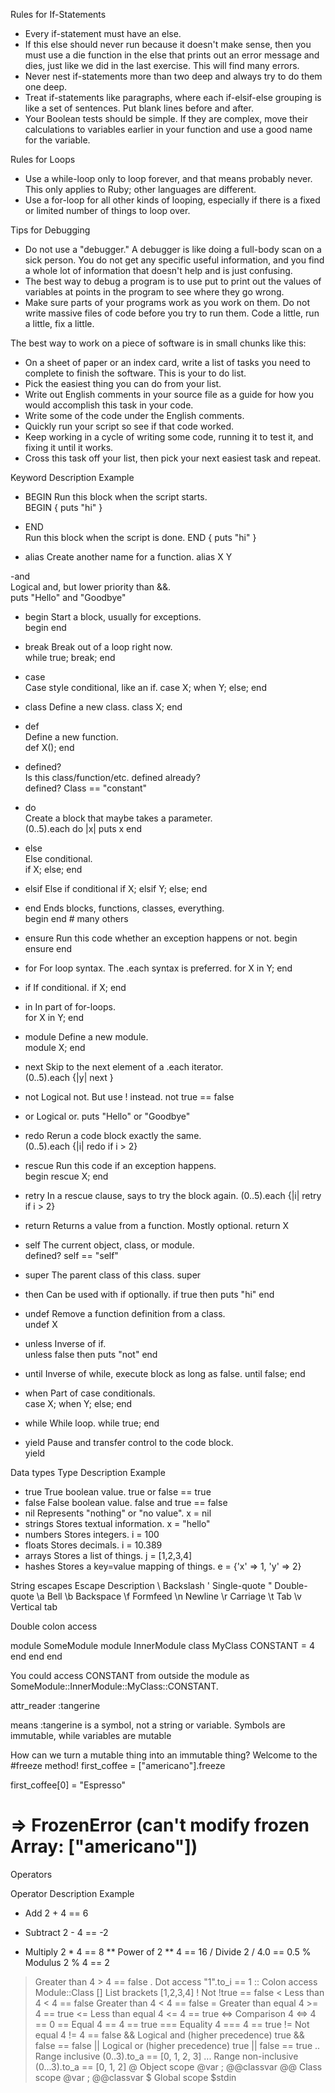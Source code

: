 Rules for If-Statements
- Every if-statement must have an else.
- If this else should never run because it doesn't make sense, then you must use a die function in the else that prints out an error message and dies, just like we did in the last exercise. This will find many errors.
- Never nest if-statements more than two deep and always try to do them one deep.
- Treat if-statements like paragraphs, where each if-elsif-else grouping is like a set of sentences. Put blank lines before and after.
- Your Boolean tests should be simple. If they are complex, move their calculations to variables earlier in your function and use a good name for the variable.

Rules for Loops
- Use a while-loop only to loop forever, and that means probably never. This only applies to Ruby; other languages are different.
- Use a for-loop for all other kinds of looping, especially if there is a fixed or limited number of things to loop over.

Tips for Debugging
- Do not use a "debugger." A debugger is like doing a full-body scan on a sick person. You do not get any specific useful information, and you find a whole lot of information that doesn't help and is just confusing.
- The best way to debug a program is to use put to print out the values of variables at points in the program to see where they go wrong.
- Make sure parts of your programs work as you work on them. Do not write massive files of code before you try to run them. Code a little, run a little, fix a little.

The best way to work on a piece of software is in small chunks like this:

- On a sheet of paper or an index card, write a list of tasks you need to complete to finish the software. This is your to do list.
- Pick the easiest thing you can do from your list.
- Write out English comments in your source file as a guide for how you would accomplish this task in your code.
- Write some of the code under the English comments.
- Quickly run your script so see if that code worked.
- Keep working in a cycle of writing some code, running it to test it, and fixing it until it works.
- Cross this task off your list, then pick your next easiest task and repeat.

Keyword	Description	Example

- BEGIN	
Run this block when the script starts.	
BEGIN { puts "hi" }

- END	
Run this block when the script is done.	
END { puts "hi" }

- alias	
Create another name for a function.	
alias X Y

-and	
Logical and, but lower priority than &&.	
puts "Hello" and "Goodbye"

- begin	
Start a block, usually for exceptions.	
begin end

- break	
Break out of a loop right now.	
while true; break; end

- case	
Case style conditional, like an if.	
case X; when Y; else; end

- class	
Define a new class.	
class X; end

- def	
Define a new function.	
def X(); end

- defined?	
Is this class/function/etc. defined already?	
defined? Class == "constant"

- do	
Create a block that maybe takes a parameter.	
(0..5).each do |x| 
  puts x 
end

- else	
Else conditional.	
if X; else; end
- elsif	Else if conditional	
if X; elsif Y; else; end
- end	Ends blocks, functions, classes, everything.	
begin end # many others
- ensure	Run this code whether an exception happens or not.
begin ensure end
- for	For loop syntax. The .each syntax is preferred.	
for X in Y; end
- if	If conditional.	
if X; end
- in	In part of for-loops.	
for X in Y; end
- module	Define a new module.	
module X; end
- next	Skip to the next element of a .each iterator.	
(0..5).each {|y| next }
- not	Logical not. But use ! instead.	
not true == false
- or	Logical or.	
puts "Hello" or "Goodbye"
- redo	Rerun a code block exactly the same.	
(0..5).each {|i| redo if i > 2}
- rescue	Run this code if an exception happens.	
begin rescue X; end
- retry	In a rescue clause, says to try the block again.	(0..5).each {|i| retry if i > 2}
- return	Returns a value from a function. Mostly optional.	return X
- self	The current object, class, or module.	
defined? self == "self"
- super	The parent class of this class.	
super
- then	Can be used with if optionally.	
if true then puts "hi" end
- undef	Remove a function definition from a class.	
undef X
- unless	Inverse of if.	
unless false then puts "not" end
- until	Inverse of while, execute block as long as false.
until false; end
- when	Part of case conditionals.	
case X; when Y; else; end
- while	While loop.	
while true; end
- yield	Pause and transfer control to the code block.	
yield


Data types
Type	Description	Example
- true	True boolean value.	true or false == true
- false	False boolean value.	false and true == false
- nil	Represents "nothing" or "no value".	x = nil
- strings	Stores textual information.	x = "hello"
- numbers	Stores integers.	i = 100
- floats	Stores decimals.	i = 10.389
- arrays	Stores a list of things.	j = [1,2,3,4]
- hashes	Stores a key=value mapping of things.	e = {'x' => 1, 'y' => 2}

String escapes
Escape	Description
\\	Backslash
\'	Single-quote
\"	Double-quote
\a	Bell
\b	Backspace
\f	Formfeed
\n	Newline
\r	Carriage
\t	Tab
\v	Vertical tab

Double colon access

module SomeModule
    module InnerModule
        class MyClass
            CONSTANT = 4
        end
    end
end

You could access CONSTANT from outside the module as SomeModule::InnerModule::MyClass::CONSTANT.

attr_reader :tangerine

means :tangerine is a symbol, not a string or variable. Symbols are immutable, while variables are mutable

How can we turn a mutable thing into an immutable thing? Welcome to the #freeze method!
first_coffee = ["americano"].freeze

first_coffee[0] = "Espresso"

# => FrozenError (can't modify frozen Array: ["americano"])

Operators

Operator	Description	Example
+	Add	2 + 4 == 6
-	Subtract	2 - 4 == -2
*	Multiply	2 * 4 == 8
**	Power of	2 ** 4 == 16
/	Divide	2 / 4.0 == 0.5
%	Modulus	2 % 4 == 2
>	Greater than	4 > 4 == false
.	Dot access	"1".to_i == 1
::	Colon access	Module::Class
[]	List brackets	[1,2,3,4]
!	Not	!true == false
<	Less than	4 < 4 == false
>	Greater than	4 < 4 == false
>=	Greater than equal	4 >= 4 == true
<=	Less than equal	4 <= 4 == true
<=>	Comparison	4 <=> 4 == 0
==	Equal	4 == 4 == true
===	Equality	4 === 4 == true
!=	Not equal	4 != 4 == false
&&	Logical and (higher precedence)	true && false == false
||	Logical or (higher precedence)	true || false == true
..	Range inclusive	(0..3).to_a == [0, 1, 2, 3]
...	Range non-inclusive	(0...3).to_a == [0, 1, 2]
@	Object scope	@var ; @@classvar
@@	Class scope	@var ; @@classvar
$	Global scope	$stdin